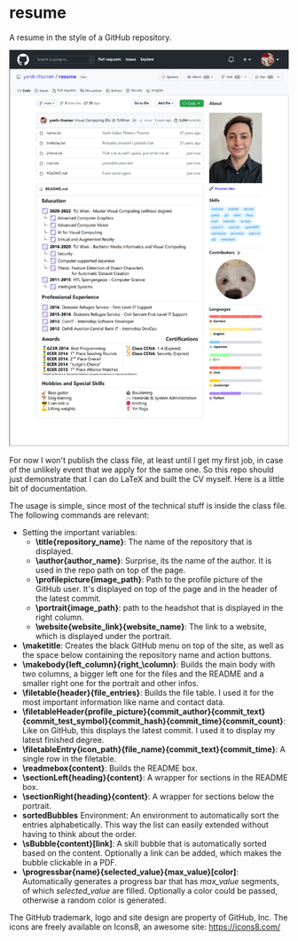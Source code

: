# resume
A resume in the style of a GitHub repository.

![example image](https://github.com/yanik-thurner/resume/blob/main/images/example.png?raw=true)

For now I won't publish the class file, at least until I get my first job, in case of the unlikely event that we apply for the same one. So this repo should just demonstrate that I can do LaTeX and built the CV myself. Here is a little bit of documentation.

The usage is simple, since most of the technical stuff is inside the class file. The following commands are relevant:
- Setting the important variables:
    - **\\title{repository\_name}**: The name of the repository that is displayed.
    - **\\author{author\_name}**: Surprise, its the name of the author. It is used in the repo path on top of the page.
    - **\\profilepicture{image\_path}**: Path to the profile picture of the GitHub user. It's displayed on top of the page and in the header of the latest commit.
    - **\\portrait{image\_path}**: path to the headshot that is displayed in the right column.
    - **\\website{website_link}{website_name}**: The link to a website, which is displayed under the portrait.
- **\\maketitle**: Creates the black GitHub menu on top of the site, as well as the space below containing the repository name and action buttons.
- **\\makebody{left\_column}{right_\column}**: Builds the main body with two columns, a bigger left one for the files and the README and a smaller right one for the portrait and other infos.
- **\\filetable{header}{file\_entries}**: Builds the file table. I used it for the most important information like name and contact data. 
- **\\filetableHeader{profile\_picture}{commit\_author}{commit\_text}{commit\_test\_symbol}{commit\_hash}{commit\_time}{commit\_count}**: Like on GitHub, this displays the latest commit. I used it to display my latest finished degree.
- **\\filetableEntry{icon\_path}{file\_name}{commit\_text}{commit\_time}**: A single row in the filetable.
- **\\readmebox{content}**: Builds the README box.
- **\\sectionLeft{heading}{content}**: A wrapper for sections in the README box.
- **\\sectionRight{heading}{content}**: A wrapper for sections below the portrait.
- **sortedBubbles** Environment: An environment to automatically sort the entries alphabetically. This way the list can easily extended without having to think about the order.
- **\\sBubble{content}[link]**: A skill bubble that is automatically sorted based on the content. Optionally a link can be added, which makes the bubble clickable in a PDF.
- **\\progressbar{name}{selected\_value}{max\_value}[color]**: Automatically generates a progress bar that has *max\_value* segments, of which *selected\_value* are filled. Optionally a color could be passed, otherwise a random color is generated.

The GitHub trademark, logo and site design are property of GitHub, Inc.
The icons are freely available on Icons8, an awesome site: https://icons8.com/
